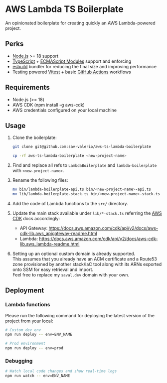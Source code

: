 # AWS Lambda TS Boilerplate

An opinionated boilerplate for creating quickly an AWS Lambda-powered project.

## Perks

- [Node.js](https://nodejs.org/en) >= 18 support
- [TypeScript](https://www.typescriptlang.org/) + [ECMAScript Modules](https://www.typescriptlang.org/docs/handbook/esm-node.html) support and enforcing
- [esbuild](https://esbuild.github.io/) bundler for reducing the final size and improving performance
- Testing powered [Vitest](https://vitest.dev/) + basic [GitHub Actions](https://docs.github.com/en/actions) workflows

## Requirements

- Node.js (>= 18)
- AWS CDK (npm install -g aws-cdk)
- AWS credentials configured on your local machine

## Usage

1. Clone the boilerplate:

    ```zsh
    git clone git@github.com:sav-valerio/aws-ts-lambda-boilerplate

    cp -rf aws-ts-lambda-boilerplate <new-project-name>
    ```

2. Find and replace all refs to `LambdaBoilerplate` and `lambda-boilerplate` with `<new-project-name>`.

3. Rename the following files:

    ```zsh
    mv bin/lambda-boilerplate-api.ts bin/<new-project-name>-api.ts
    mv lib/lambda-boilerplate-stack.ts bin/<new-project-name>-stack.ts
    ```

4. Add the code of Lambda functions to the `src/` directory.

5. Update the main stack available under `lib/*-stack.ts` referring the [AWS CDK](https://docs.aws.amazon.com/cdk/v2/guide/home.html) docs accordingly:

    - API Gateway: https://docs.aws.amazon.com/cdk/api/v2/docs/aws-cdk-lib.aws_apigateway-readme.html
    - Lambda: https://docs.aws.amazon.com/cdk/api/v2/docs/aws-cdk-lib.aws_lambda-readme.html

6. Setting up an optional custom domain is already supported.  
    This assumes that you already have an ACM certificate and a Route53 zone provisioned by another stack/IaC tool along with its ARNs exported onto SSM for easy retrieval and import.  
    Feel free to replace my `saval.dev` domain with your own.  

## Deployment

### Lambda functions

Please run the following command for deploying the latest version of the project from your local:

```zsh
# Custom dev env
npm run deploy -- env=ENV_NAME

# Prod environment
npm run deploy -- env=prod
```

### Debugging

```zsh
# Watch local code changes and show real-time logs
npm run watch -- env=ENV_NAME
```
